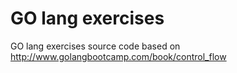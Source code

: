 # GO lang exercises

GO lang exercises source code based on http://www.golangbootcamp.com/book/control_flow
